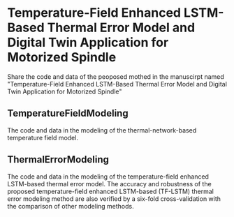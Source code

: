 # Temperature-Field Enhanced LSTM-Based Thermal Error Model and Digital Twin Application for Motorized Spindle
Share the code and data of the peoposed mothed in the manuscirpt named "Temperature-Field Enhanced LSTM-Based Thermal Error Model and Digital Twin Application for Motorized Spindle"
## TemperatureFieldModeling
The code and data in the modeling of the thermal-network-based temperature field model.
## ThermalErrorModeling
The code and data in the modeling of the temperature-field enhanced LSTM-based thermal error model. The accuracy and robustness of the proposed temperature-field enhanced LSTM-based (TF-LSTM) thermal error modeling method are also verified by a six-fold cross-validation with the comparison of other modeling methods.
